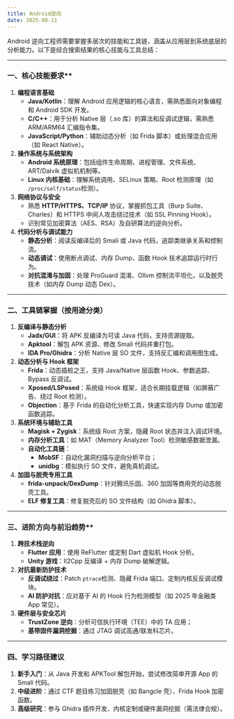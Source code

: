 ```yaml
---
title: Android逆向
date: 2025-08-11
---
```




Android 逆向工程师需要掌握多层次的技能和工具链，涵盖从应用层到系统底层的分析能力。以下是综合搜索结果的核心技能与工具总结：

------

### 一、核心技能要求**

1. **编程语言基础**
   - **Java/Kotlin**：理解 Android 应用逻辑的核心语言，需熟悉面向对象编程和 Android SDK 开发。
   - **C/C++**：用于分析 Native 层（.so 库）的算法和反调试逻辑，需熟悉 ARM/ARM64 汇编指令集。
   - **JavaScript/Python**：辅助动态分析（如 Frida 脚本）或处理混合应用（如 React Native）。
2. **操作系统与系统架构**
   - **Android 系统原理**：包括组件生命周期、进程管理、文件系统、ART/Dalvik 虚拟机机制等。
   - **Linux 内核基础**：理解系统调用、SELinux 策略、Root 检测原理（如 `/proc/self/status`检测）。
3. **网络协议与安全**
   - 熟悉 **HTTP/HTTPS、TCP/IP** 协议，掌握抓包工具（Burp Suite、Charles）和 HTTPS 中间人攻击绕过技术（如 SSL Pinning Hook）。
   - 识别常见加密算法（AES、RSA）及自研算法的逆向分析。
4. **代码分析与调试能力**
   - **静态分析**：阅读反编译后的 Smali 或 Java 代码，追踪类继承关系和控制流。
   - **动态调试**：使用断点调试、内存 Dump、函数 Hook 技术追踪运行时行为。
   - **对抗混淆与加固**：处理 ProGuard 混淆、Ollvm 控制流平坦化，以及脱壳技术（如内存 Dump 动态 Dex）。

------

### **二、工具链掌握（按用途分类）**

1. **反编译与静态分析**
   - **Jadx/GUI**：将 APK 反编译为可读 Java 代码，支持资源提取。
   - **Apktool**：解包 APK 资源、修改 Smali 代码并重打包。
   - **IDA Pro/Ghidra**：分析 Native 层 SO 文件，支持反汇编和调用图生成。
2. **动态分析与 Hook 框架**
   - **Frida**：动态插桩之王，支持 Java/Native 层函数 Hook、参数追踪、Bypass 反调试。
   - **Xposed/LSPosed**：系统级 Hook 框架，适合长期挂载逻辑（如屏蔽广告、绕过 Root 检测）。
   - **Objection**：基于 Frida 的自动化分析工具，快速实现内存 Dump 或加密函数追踪。
3. **系统环境与辅助工具**
   - **Magisk + Zygisk**：系统级 Root 方案，隐藏 Root 状态并注入调试环境。
   - **内存分析工具**：如 MAT（Memory Analyzer Tool）检测敏感数据泄漏。
   - **自动化工具链**：
     - **MobSF**：自动化漏洞扫描与逆向分析平台；
     - **unidbg**：模拟执行 SO 文件，避免真机调试。
4. **加固与脱壳专用工具**
   - **frida-unpack/DexDump**：针对腾讯乐固、360 加固等商用壳的动态脱壳工具。
   - **ELF 修复工具**：修复脱壳后的 SO 文件结构（如 Ghidra 脚本）。

------

### 三、进阶方向与前沿趋势**

1. **跨技术栈逆向**
   - **Flutter 应用**：使用 ReFlutter 或定制 Dart 虚拟机 Hook 分析。
   - **Unity 游戏**：Il2Cpp 反编译 + 内存 Dump 破解逻辑。
2. **对抗最新防护技术**
   - **反调试绕过**：Patch `ptrace`检测、隐藏 Frida 端口、定制内核反反调试模块。
   - **AI 防护对抗**：应对基于 AI 的 Hook 行为检测模型（如 2025 年金融类 App 常见）。
3. **硬件层与安全芯片**
   - **TrustZone 逆向**：分析可信执行环境（TEE）中的 TA 应用；
   - **基带固件漏洞挖掘**：通过 JTAG 调试高通/联发科芯片。

------

### **四、学习路径建议**

1. **新手入门**：从 Java 开发和 APKTool 解包开始，尝试修改简单开源 App 的 Smali 代码。
2. **中级进阶**：通过 CTF 题目练习加固脱壳（如 Bangcle 壳）、Frida Hook 加密函数。
3. **高级研究**：参与 Ghidra 插件开发、内核定制或硬件漏洞挖掘（需法律合规）。

### 